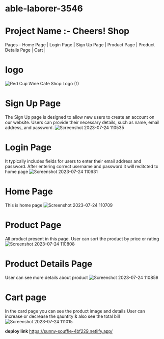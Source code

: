 # able-laborer-3546
# Project Name :- Cheers! Shop
Pages -
Home Page |
Login Page |
Sign Up Page |
Product Page |
Product Details Page |
Cart |

# logo
![Red Cup Wine Cafe Shop Logo (1)](https://github.com/patil-sandhya/able-laborer-3546/assets/117443062/8a6423c4-e9e3-4e61-9037-e3ba6824c06c)

# Sign Up Page
The Sign Up page is designed to allow new users to create an account on our website. Users can provide their necessary details, such as name, email address,  and password.
![Screenshot 2023-07-24 110535](https://github.com/patil-sandhya/able-laborer-3546/assets/117443062/d7f90de2-9b71-48e2-a984-1875d65ad272)

# Login Page
It typically includes fields for users to enter their email address and password. After entering correct username and password it will reditcted to home page
![Screenshot 2023-07-24 110631](https://github.com/patil-sandhya/able-laborer-3546/assets/117443062/3bb70acb-face-4ed8-93ad-d16d1509cdfd)

# Home Page
This is home page
![Screenshot 2023-07-24 110709](https://github.com/patil-sandhya/able-laborer-3546/assets/117443062/f8da9503-3bc5-44b9-a7b2-33807184d860)

# Product Page
All product present in this page. User can sort the product by price or rating
![Screenshot 2023-07-24 110808](https://github.com/patil-sandhya/able-laborer-3546/assets/117443062/b5b5277b-a5d5-4ed4-b22f-1d940876caad)


# Product Details Page
User can see more details about product
![Screenshot 2023-07-24 110859](https://github.com/patil-sandhya/able-laborer-3546/assets/117443062/8f23b99b-529a-4afa-9ffc-bb6a05057a1e)

# Cart page 
In the card page you can see the product image and details 
User can increase or decrease the qauntity & also see the total bill
![Screenshot 2023-07-24 111015](https://github.com/patil-sandhya/able-laborer-3546/assets/117443062/3a0cbfbb-b31f-41f7-93dd-533b17b1939a)


**deploy link**
https://sunny-souffle-4bf229.netlify.app/
